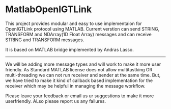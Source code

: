 MatlabOpenIGTLink
=================
This project provides modular and easy to use implementaion for OpenIGTLink  protocol using MATLAB. Current verstion can send STRING, TRANSFORM and NDArray(1D Float Array) messages and can receive STRING and TRANSFORM messages.

It is based on MATLAB bridge implemented by Andras Lasso.

-----------------------------------------

We will be adding more message types and will work to make it more user friendly. As Standard MATLAB license does not allow multitastking
OR multi-threading we can not run receiver and sender at the same time. But, we have tried to make it kind of callback based implementation for
the receiver which may be helpful in managing the message workflow. 

Please leave your feedback or email us ur suggestions to make it more userfriendly. ALso please report us any failures.
